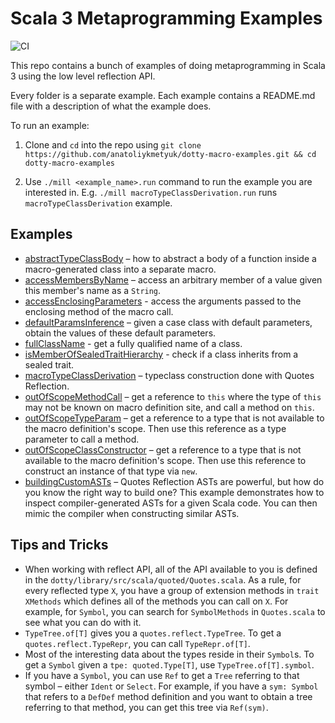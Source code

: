 # Scala 3 Metaprogramming Examples

![CI](https://github.com/anatoliykmetyuk/dotty-macro-examples/workflows/CI/badge.svg)

This repo contains a bunch of examples of doing metaprogramming in Scala 3 using the low level reflection API.

Every folder is a separate example. Each example contains a README.md file with a description of what the example does.

To run an example:

1. Clone and `cd` into the repo using
   `git clone https://github.com/anatoliykmetyuk/dotty-macro-examples.git && cd dotty-macro-examples`

2. Use `./mill <example_name>.run` command to run the example you are interested in.
   E.g. `./mill macroTypeClassDerivation.run` runs `macroTypeClassDerivation` example.

## Examples

- [abstractTypeClassBody](https://github.com/anatoliykmetyuk/dotty-macro-examples/tree/master/abstractTypeClassBody) – how to abstract a body of a function inside a macro-generated class into a separate macro.
- [accessMembersByName](https://github.com/anatoliykmetyuk/dotty-macro-examples/tree/master/accessMembersByName) – access an arbitrary member of a value given this member's name as a `String`.
- [accessEnclosingParameters](https://github.com/lampepfl/dotty-macro-examples/tree/master/accessEnclosingParameters) - access the arguments passed to the enclosing method of the macro call.
- [defaultParamsInference](https://github.com/anatoliykmetyuk/dotty-macro-examples/tree/master/defaultParamsInference) – given a case class with default parameters, obtain the values of these default parameters.
- [fullClassName](https://github.com/anatoliykmetyuk/dotty-macro-examples/tree/master/fullClassName) - get a fully qualified name of a class.
- [isMemberOfSealedTraitHierarchy](https://github.com/anatoliykmetyuk/dotty-macro-examples/tree/master/isMemberOfSealedTraitHierarchy) - check if a class inherits from a sealed trait.
- [macroTypeClassDerivation](https://github.com/anatoliykmetyuk/dotty-macro-examples/tree/master/macroTypeClassDerivation) – typeclass construction done with Quotes Reflection.
- [outOfScopeMethodCall](https://github.com/anatoliykmetyuk/dotty-macro-examples/tree/master/outOfScopeMethodCall) – get a reference to `this` where the type of `this` may not be known on macro definition site, and call a method on `this`.
- [outOfScopeTypeParam](https://github.com/anatoliykmetyuk/dotty-macro-examples/tree/master/outOfScopeTypeParam) – get a reference to a type that is not available to the macro definition's scope. Then use this reference as a type parameter to call a method.
- [outOfScopeClassConstructor](https://github.com/anatoliykmetyuk/dotty-macro-examples/tree/master/outOfScopeClassConstructor) – get a reference to a type that is not available to the macro definition's scope. Then use this reference to construct an instance of that type via `new`.
- [buildingCustomASTs](https://github.com/anatoliykmetyuk/dotty-macro-examples/tree/master/buildingCustomASTs) – Quotes Reflection ASTs are powerful, but how do you know the right way to build one? This example demonstrates how to inspect compiler-generated ASTs for a given Scala code. You can then mimic the compiler when constructing similar ASTs.

## Tips and Tricks

- When working with reflect API, all of the API available to you is defined in the `dotty/library/src/scala/quoted/Quotes.scala`.
  As a rule, for every reflected type `X`, you have a group of extension methods in `trait XMethods` which defines all of the methods you can call on `X`.
  For example, for `Symbol`, you can search for `SymbolMethods` in `Quotes.scala` to see what you can do with it.
- `TypeTree.of[T]` gives you a `quotes.reflect.TypeTree`. To get a `quotes.reflect.TypeRepr`, you can call `TypeRepr.of[T]`.
- Most of the interesting data about the types reside in their `Symbol`s. To get a `Symbol` given a `tpe: quoted.Type[T]`, use `TypeTree.of[T].symbol`.
- If you have a `Symbol`, you can use `Ref` to get a `Tree` referring to that symbol – either `Ident` or `Select`.
  For example, if you have a `sym: Symbol` that refers to a `DefDef` method definition and you want to obtain a tree referring to that method, you can get this tree via `Ref(sym)`.
